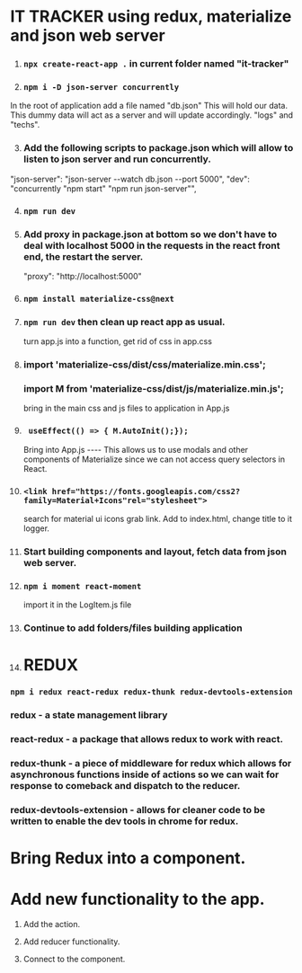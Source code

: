 # IT TRACKER using redux, materialize and json web server

1. ### `npx create-react-app .` in current folder named "it-tracker"

2. ### `npm i -D json-server concurrently`

In the root of application add a file named "db.json" This will hold our data.
This dummy data will act as a server and will update accordingly. "logs" and "techs".

3. ### Add the following scripts to package.json which will allow to listen to json server and run concurrently.

"json-server": "json-server --watch db.json --port 5000",
"dev": "concurrently \"npm start\" \"npm run json-server\"",

4. ### `npm run dev`
5. ### Add proxy in package.json at bottom so we don't have to deal with localhost 5000 in the requests in the react front end, the restart the server.

   "proxy": "http://localhost:5000"

6. ### `npm install materialize-css@next`
7. ### `npm run dev` then clean up react app as usual.
   turn app.js into a function, get rid of css in app.css
8. ### import 'materialize-css/dist/css/materialize.min.css';
   ### import M from 'materialize-css/dist/js/materialize.min.js';
   bring in the main css and js files to application in App.js
9. ### ` useEffect(() => { M.AutoInit();});`
   Bring into App.js ---- This allows us to use modals and other components of Materialize since we can not access query selectors in React.
10. ### `<link href="https://fonts.googleapis.com/css2?family=Material+Icons"rel="stylesheet">`
    search for material ui icons grab link. Add to index.html, change title to it logger.
11. ### Start building components and layout, fetch data from json web server.
12. ### `npm i moment react-moment`
    import it in the LogItem.js file
13. ### Continue to add folders/files building application
14. # REDUX
### `npm i redux react-redux redux-thunk redux-devtools-extension`

### redux - a state management library 
### react-redux - a package that allows redux to work with react.
### redux-thunk - a piece of middleware for redux which allows for asynchronous functions inside of actions so we can wait for response to comeback and dispatch to the reducer.
### redux-devtools-extension - allows for cleaner code to be written to enable the dev tools in chrome for redux.    

# Bring Redux into a component.

# Add new functionality to the app.

1. Add the action.

2. Add reducer functionality.

3. Connect to the component.